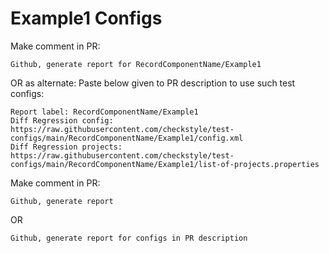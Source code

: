 # Example1 Configs
Make comment in PR:
```
Github, generate report for RecordComponentName/Example1
```
OR as alternate:
Paste below given to PR description to use such test configs:
```
Report label: RecordComponentName/Example1
Diff Regression config: https://raw.githubusercontent.com/checkstyle/test-configs/main/RecordComponentName/Example1/config.xml
Diff Regression projects: https://raw.githubusercontent.com/checkstyle/test-configs/main/RecordComponentName/Example1/list-of-projects.properties
```
Make comment in PR:
```
Github, generate report
```
OR
```
Github, generate report for configs in PR description
```
